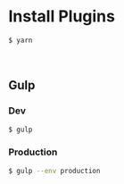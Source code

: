 # Install Plugins

```bash
$ yarn
```

<br>

## Gulp

### Dev

```bash
$ gulp
```

### Production

```bash
$ gulp --env production
```
